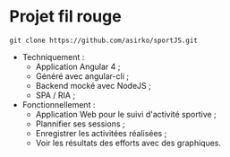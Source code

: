 # Projet fil rouge

```
git clone https://github.com/asirko/sportJS.git
```

- Techniquement :
  - Application Angular 4 ;
  - Généré avec angular-cli ;
  - Backend mocké avec NodeJS ;
  - SPA / RIA ;
- Fonctionnellement :
  - Application Web pour le suivi d'activité sportive ;
  - Plannifier ses sessions ;
  - Enregistrer les activitées réalisées ;
  - Voir les résultats des efforts avec des graphiques.